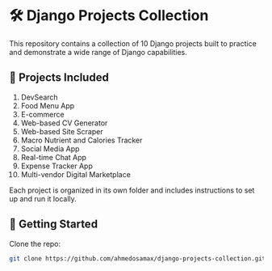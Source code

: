 # 🛠️ Django Projects Collection

This repository contains a collection of 10 Django projects built to practice and demonstrate a wide range of Django capabilities.

## 📁 Projects Included

1. DevSearch  
2. Food Menu App  
3. E-commerce  
4. Web-based CV Generator  
5. Web-based Site Scraper  
6. Macro Nutrient and Calories Tracker  
7. Social Media App  
8. Real-time Chat App  
9. Expense Tracker App  
10. Multi-vendor Digital Marketplace  

Each project is organized in its own folder and includes instructions to set up and run it locally.

## 🚀 Getting Started

Clone the repo:

```bash
git clone https://github.com/ahmedosamax/django-projects-collection.git
